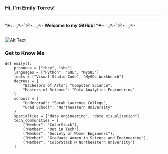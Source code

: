 ### Hi, I'm Emily Torres!

-----------------------------------------------------------------

°❀⋆.ೃ࿔*:･°❀⋆.ೃ࿔*:･ **Welcome to my GitHub!** °❀⋆.ೃ࿔*:･°❀⋆.ೃ࿔*:･

![Alt Text](https://gifdb.com/images/high/lucky-star-kobayakawa-yutaka-shy-smile-wave-yryck1sf17bckcqn.webp)

### Get to Know Me
```
def emily():
    pronouns = ["they", "she"]
    languages = ["Python", "SQL", "MySQL"]
    tools = ["Visual Studio Code", "MySQL Workbench"]
    degrees = {
        "Bachelors of Arts": "Computer Science",
        "Masters of Science": "Data Analytics Engineering"
    }
    schools = {
        "Undergrad": "Sarah Lawrence College",
        "Grad School": "Northeastern University"
    }
    specialties = ["data engineering", "data visualization"]
    tech_communities = [
        ("Member", "ColorStack"),
        ("Member", "Out in Tech"),
        ("Member", "Society of Women Engineers"),
        ("Member", "Graduate Women in Science and Engineering"),
        ("Member", "ColorStack @ Northeastern University")
    ]
```
